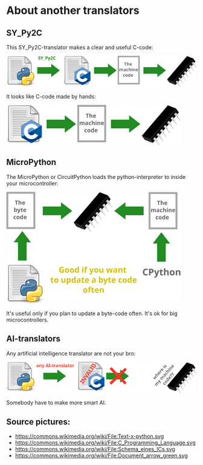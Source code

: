 # About another translators

## SY_Py2C

This SY_Py2C-translator makes a clear and useful C-code:

![](this-py2c-translator.png)

It looks like C-code made by hands:

![](hand-written-c-code.png)

## MicroPython

The MicroPython or CircuitPython loads the python-interpreter to inside your microcontroller:

![](micropython.png)

It's useful only if you plan to update a byte-code often. It's ok for big microcontrollers.

## AI-translators

Any artificial intelligence translator are not your bro: 

![](ai-py2c-translator.png)

Somebody have to make more smart AI.

## Source pictures:

- https://commons.wikimedia.org/wiki/File:Text-x-python.svg
- https://commons.wikimedia.org/wiki/File:C_Programming_Language.svg
- https://commons.wikimedia.org/wiki/File:Schema_eines_ICs.svg
- https://commons.wikimedia.org/wiki/File:Document_arrow_green.svg
